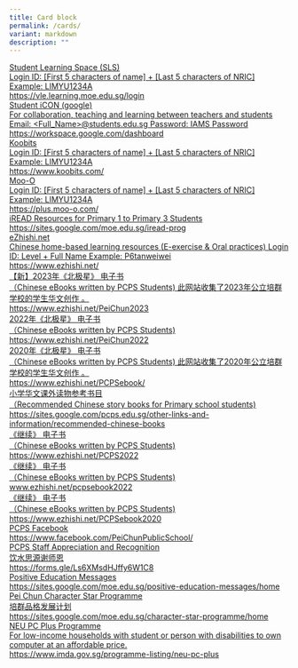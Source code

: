 ```yaml
---
title: Card block
permalink: /cards/
variant: markdown
description: ""
---
```

<p></p><p></p><div class="isomer-card-grid"><a class="isomer-card" href="https://vle.learning.moe.edu.sg/login" rel="noopener noreferrer nofollow"><div class="isomer-card-body"><div class="isomer-card-title">Student Learning Space (SLS)</div><div class="isomer-card-description">Login ID: [First 5 characters of name] + [Last 5 characters of NRIC] Example: LIMYU1234A</div><div class="isomer-card-link">https://vle.learning.moe.edu.sg/login</div></div></a><a class="isomer-card" href="https://workspace.google.com/dashboard" rel="noopener noreferrer nofollow"><div class="isomer-card-body"><div class="isomer-card-title">Student iCON (google)</div><div class="isomer-card-description">For collaboration, teaching and learning between teachers and students Email: &lt;Full_Name&gt;@students.edu.sg Password: IAMS Password</div><div class="isomer-card-link">https://workspace.google.com/dashboard</div></div></a><a class="isomer-card" href="https://www.koobits.com/" rel="noopener noreferrer nofollow"><div class="isomer-card-body"><div class="isomer-card-title">Koobits</div><div class="isomer-card-description">Login ID: [First 5 characters of name] + [Last 5 characters of NRIC] Example: LIMYU1234A</div><div class="isomer-card-link">https://www.koobits.com/</div></div></a><a class="isomer-card" href="https://plus.moo-o.com/" rel="noopener noreferrer nofollow"><div class="isomer-card-body"><div class="isomer-card-title">Moo-O</div><div class="isomer-card-description">Login ID: [First 5 characters of name] + [Last 5 characters of NRIC] Example: LIMYU1234A</div><div class="isomer-card-link">https://plus.moo-o.com/</div></div></a><a class="isomer-card" href="https://sites.google.com/moe.edu.sg/iread-prog" rel="noopener noreferrer nofollow"><div class="isomer-card-body"><div class="isomer-card-title">iREAD Resources for Primary 1 to Primary 3 Students</div><div class="isomer-card-link">https://sites.google.com/moe.edu.sg/iread-prog</div></div></a><a class="isomer-card" href="https://www.ezhishi.net/" rel="noopener noreferrer nofollow"><div class="isomer-card-body"><div class="isomer-card-title">eZhishi.net</div><div class="isomer-card-description">Chinese home-based learning resources (E-exercise &amp; Oral practices) Login ID: Level + Full Name Example: P6tanweiwei</div><div class="isomer-card-link">https://www.ezhishi.net/</div></div></a><a class="isomer-card" href="https://www.ezhishi.net/PeiChun2023" rel="noopener noreferrer nofollow"><div class="isomer-card-body"><div class="isomer-card-title">【新】2023年《北极星》 电子书</div><div class="isomer-card-description">（Chinese eBooks written by PCPS Students) 此网站收集了2023年公立培群学校的学生华文创作 。</div><div class="isomer-card-link">https://www.ezhishi.net/PeiChun2023</div></div></a><a class="isomer-card" href="https://www.ezhishi.net/PeiChun2022" rel="noopener noreferrer nofollow"><div class="isomer-card-body"><div class="isomer-card-title">2022年《北极星》 电子书</div><div class="isomer-card-description">（Chinese eBooks written by PCPS Students)</div><div class="isomer-card-link">https://www.ezhishi.net/PeiChun2022</div></div></a><a class="isomer-card" href="https://www.ezhishi.net/PCPSebook/" rel="noopener noreferrer nofollow"><div class="isomer-card-body"><div class="isomer-card-title">2020年《北极星》 电子书</div><div class="isomer-card-description">（Chinese eBooks written by PCPS Students) 此网站收集了2020年公立培群学校的学生华文创作 。</div><div class="isomer-card-link">https://www.ezhishi.net/PCPSebook/</div></div></a><a class="isomer-card" href="https://sites.google.com/pcps.edu.sg/other-links-and-information/recommended-chinese-books" rel="noopener noreferrer nofollow"><div class="isomer-card-body"><div class="isomer-card-title">小学华文课外读物参考书目</div><div class="isomer-card-description">（Recommended Chinese story books for Primary school students)</div><div class="isomer-card-link">https://sites.google.com/pcps.edu.sg/other-links-and-information/recommended-chinese-books</div></div></a><a class="isomer-card" href="https://www.ezhishi.net/PCPS2022" rel="noopener noreferrer nofollow"><div class="isomer-card-body"><div class="isomer-card-title">《继续》 电子书</div><div class="isomer-card-description">（Chinese eBooks written by PCPS Students)</div><div class="isomer-card-link">https://www.ezhishi.net/PCPS2022</div></div></a><a class="isomer-card" href="www.ezhishi.net/pcpsebook2022" rel="noopener noreferrer nofollow"><div class="isomer-card-body"><div class="isomer-card-title">《继续》 电子书</div><div class="isomer-card-description">（Chinese eBooks written by PCPS Students)</div><div class="isomer-card-link">www.ezhishi.net/pcpsebook2022</div></div></a><a class="isomer-card" href="https://www.ezhishi.net/PCPSebook2020" rel="noopener noreferrer nofollow"><div class="isomer-card-body"><div class="isomer-card-title">《继续》 电子书</div><div class="isomer-card-description">（Chinese eBooks written by PCPS Students)</div><div class="isomer-card-link">https://www.ezhishi.net/PCPSebook2020</div></div></a><a class="isomer-card" href="https://www.facebook.com/PeiChunPublicSchool/" rel="noopener noreferrer nofollow"><div class="isomer-card-body"><div class="isomer-card-title">PCPS Facebook</div><div class="isomer-card-link">https://www.facebook.com/PeiChunPublicSchool/</div></div></a><a class="isomer-card" href="https://forms.gle/Ls6XMsdHJffy6W1C8" rel="noopener noreferrer nofollow"><div class="isomer-card-body"><div class="isomer-card-title">PCPS Staff Appreciation and Recognition</div><div class="isomer-card-description">饮水思源谢师恩</div><div class="isomer-card-link">https://forms.gle/Ls6XMsdHJffy6W1C8</div></div></a><a class="isomer-card" href="https://sites.google.com/moe.edu.sg/pcpsparentsc19/covid-19-support-for-parents" rel="noopener noreferrer nofollow"><div class="isomer-card-body"><div class="isomer-card-title">Positive Education Messages</div><div class="isomer-card-link">https://sites.google.com/moe.edu.sg/positive-education-messages/home</div></div></a><a class="isomer-card" href="https://sites.google.com/moe.edu.sg/character-star-programme/home" rel="noopener noreferrer nofollow"><div class="isomer-card-body"><div class="isomer-card-title">Pei Chun Character Star Programme</div><div class="isomer-card-description">培群品格发展计划</div><div class="isomer-card-link">https://sites.google.com/moe.edu.sg/character-star-programme/home</div></div></a><a class="isomer-card" href="https://www.imda.gov.sg/programme-listing/neu-pc-plus" rel="noopener noreferrer nofollow"><div class="isomer-card-body"><div class="isomer-card-title">NEU PC Plus Programme</div><div class="isomer-card-description">For low-income households with student or person with disabilities to own computer at an affordable price.</div><div class="isomer-card-link">https://www.imda.gov.sg/programme-listing/neu-pc-plus</div></div></a></div><p></p>